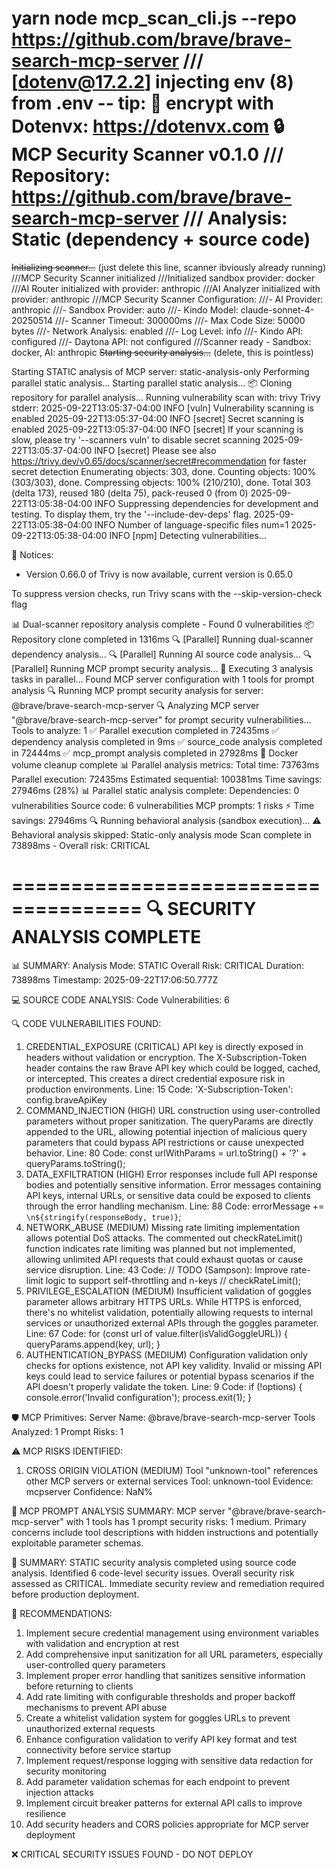 yarn node mcp_scan_cli.js --repo https://github.com/brave/brave-search-mcp-server
/// [dotenv@17.2.2] injecting env (8) from .env -- tip: 🔐 encrypt with Dotenvx: https://dotenvx.com
🔒 MCP Security Scanner v0.1.0
/// Repository: https://github.com/brave/brave-search-mcp-server
/// Analysis: Static (dependency + source code)
=====================================

~~Initializing scanner...~~ (just delete this line, scanner ibviously already running)
///MCP Security Scanner initialized
///Initialized sandbox provider: docker
///AI Router initialized with provider: anthropic
///AI Analyzer initialized with provider: anthropic
///MCP Security Scanner Configuration:
///- AI Provider: anthropic
///- Sandbox Provider: auto
///- Kindo Model: claude-sonnet-4-20250514
///- Scanner Timeout: 300000ms
///- Max Code Size: 50000 bytes
///- Network Analysis: enabled
///- Log Level: info
///- Kindo API: configured
///- Daytona API: not configured
///Scanner ready - Sandbox: docker, AI: anthropic
~~Starting security analysis...~~ (delete, this is pointless)

Starting STATIC analysis of MCP server: static-analysis-only
Performing parallel static analysis...
Starting parallel static analysis... 
📦 Cloning repository for parallel analysis...
Running vulnerability scan with: trivy
Trivy stderr: 2025-09-22T13:05:37-04:00	INFO	[vuln] Vulnerability scanning is enabled
2025-09-22T13:05:37-04:00	INFO	[secret] Secret scanning is enabled
2025-09-22T13:05:37-04:00	INFO	[secret] If your scanning is slow, please try '--scanners vuln' to disable secret scanning
2025-09-22T13:05:37-04:00	INFO	[secret] Please see also https://trivy.dev/v0.65/docs/scanner/secret#recommendation for faster secret detection
Enumerating objects: 303, done.
Counting objects: 100% (303/303), done.
Compressing objects: 100% (210/210), done.
Total 303 (delta 173), reused 180 (delta 75), pack-reused 0 (from 0)
2025-09-22T13:05:38-04:00	INFO	Suppressing dependencies for development and testing. To display them, try the '--include-dev-deps' flag.
2025-09-22T13:05:38-04:00	INFO	Number of language-specific files	num=1
2025-09-22T13:05:38-04:00	INFO	[npm] Detecting vulnerabilities...

📣 Notices:
  - Version 0.66.0 of Trivy is now available, current version is 0.65.0

To suppress version checks, run Trivy scans with the --skip-version-check flag


📊 Dual-scanner repository analysis complete - Found 0 vulnerabilities
📦 Repository clone completed in 1316ms
🔍 [Parallel] Running dual-scanner dependency analysis...
🔍 [Parallel] Running AI source code analysis...
🔍 [Parallel] Running MCP prompt security analysis...
🔄 Executing 3 analysis tasks in parallel...
Found MCP server configuration with 1 tools for prompt analysis
🔍 Running MCP prompt security analysis for server: @brave/brave-search-mcp-server
🔍 Analyzing MCP server "@brave/brave-search-mcp-server" for prompt security vulnerabilities...
   Tools to analyze: 1
✅ Parallel execution completed in 72435ms
✅ dependency analysis completed in 9ms
✅ source_code analysis completed in 72444ms
✅ mcp_prompt analysis completed in 27928ms
🧹 Docker volume cleanup complete
📊 Parallel analysis metrics:
   Total time: 73763ms
   Parallel execution: 72435ms
   Estimated sequential: 100381ms
   Time savings: 27946ms (28%)
📊 Parallel static analysis complete:
   Dependencies: 0 vulnerabilities
   Source code: 6 vulnerabilities
   MCP prompts: 1 risks
   ⚡ Time savings: 27946ms
🔍 Running behavioral analysis (sandbox execution)...
⚠️  Behavioral analysis skipped: Static-only analysis mode
Scan complete in 73898ms - Overall risk: CRITICAL

=====================================
🔍 SECURITY ANALYSIS COMPLETE
=====================================

📊 SUMMARY:
   Analysis Mode: STATIC
   Overall Risk:  CRITICAL
   Duration:      73898ms
   Timestamp:     2025-09-22T17:06:50.777Z

💻 SOURCE CODE ANALYSIS:
   Code Vulnerabilities: 6

🔍 CODE VULNERABILITIES FOUND:
   1. CREDENTIAL_EXPOSURE (CRITICAL)
      API key is directly exposed in headers without validation or encryption. The X-Subscription-Token header contains the raw Brave API key which could be logged, cached, or intercepted. This creates a direct credential exposure risk in production environments.
      Line: 15
      Code: 'X-Subscription-Token': config.braveApiKey
   2. COMMAND_INJECTION (HIGH)
      URL construction using user-controlled parameters without proper sanitization. The queryParams are directly appended to the URL, allowing potential injection of malicious query parameters that could bypass API restrictions or cause unexpected behavior.
      Line: 80
      Code: const urlWithParams = url.toString() + '?' + queryParams.toString();
   3. DATA_EXFILTRATION (HIGH)
      Error responses include full API response bodies and potentially sensitive information. Error messages containing API keys, internal URLs, or sensitive data could be exposed to clients through the error handling mechanism.
      Line: 88
      Code: errorMessage += `\n${stringify(responseBody, true)}`;
   4. NETWORK_ABUSE (MEDIUM)
      Missing rate limiting implementation allows potential DoS attacks. The commented out checkRateLimit() function indicates rate limiting was planned but not implemented, allowing unlimited API requests that could exhaust quotas or cause service disruption.
      Line: 43
      Code: // TODO (Sampson): Improve rate-limit logic to support self-throttling and n-keys
  // checkRateLimit();
   5. PRIVILEGE_ESCALATION (MEDIUM)
      Insufficient validation of goggles parameter allows arbitrary HTTPS URLs. While HTTPS is enforced, there's no whitelist validation, potentially allowing requests to internal services or unauthorized external APIs through the goggles parameter.
      Line: 67
      Code: for (const url of value.filter(isValidGoggleURL)) {
          queryParams.append(key, url);
        }
   6. AUTHENTICATION_BYPASS (MEDIUM)
      Configuration validation only checks for options existence, not API key validity. Invalid or missing API keys could lead to service failures or potential bypass scenarios if the API doesn't properly validate the token.
      Line: 9
      Code: if (!options) {
    console.error('Invalid configuration');
    process.exit(1);
  }

🛡️  MCP Primitives:
   Server Name:       @brave/brave-search-mcp-server
   Tools Analyzed:    1
   Prompt Risks:      1

⚠️  MCP RISKS IDENTIFIED:
   1. CROSS ORIGIN VIOLATION (MEDIUM)
      Tool "unknown-tool" references other MCP servers or external services
      Tool: unknown-tool
      Evidence: mcpserver
      Confidence: NaN%

📝 MCP PROMPT ANALYSIS SUMMARY:
   MCP server "@brave/brave-search-mcp-server" with 1 tools has 1 prompt security risks: 1 medium. Primary concerns include tool descriptions with hidden instructions and potentially exploitable parameter schemas.

📝 SUMMARY:
STATIC security analysis completed using source code analysis. Identified 6 code-level security issues. Overall security risk assessed as CRITICAL. Immediate security review and remediation required before production deployment.

🔧 RECOMMENDATIONS:
   1. Implement secure credential management using environment variables with validation and encryption at rest
   2. Add comprehensive input sanitization for all URL parameters, especially user-controlled query parameters
   3. Implement proper error handling that sanitizes sensitive information before returning to clients
   4. Add rate limiting with configurable thresholds and proper backoff mechanisms to prevent API abuse
   5. Create a whitelist validation system for goggles URLs to prevent unauthorized external requests
   6. Enhance configuration validation to verify API key format and test connectivity before service startup
   7. Implement request/response logging with sensitive data redaction for security monitoring
   8. Add parameter validation schemas for each endpoint to prevent injection attacks
   9. Implement circuit breaker patterns for external API calls to improve resilience
   10. Add security headers and CORS policies appropriate for MCP server deployment

❌ CRITICAL SECURITY ISSUES FOUND - DO NOT DEPLOY
